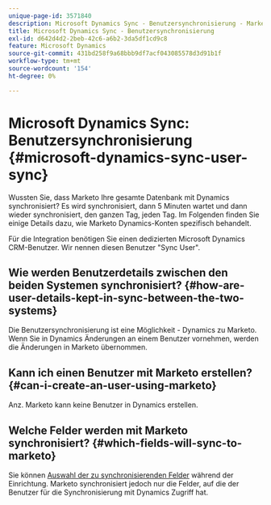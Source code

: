 ```yaml
---
unique-page-id: 3571840
description: Microsoft Dynamics Sync - Benutzersynchronisierung - Marketo Docs - Produktdokumentation
title: Microsoft Dynamics Sync - Benutzersynchronisierung
exl-id: d642d4d2-2beb-42c6-a6b2-3da5df1cd9c8
feature: Microsoft Dynamics
source-git-commit: 431bd258f9a68bbb9df7acf043085578d3d91b1f
workflow-type: tm+mt
source-wordcount: '154'
ht-degree: 0%

---
```


# Microsoft Dynamics Sync: Benutzersynchronisierung {#microsoft-dynamics-sync-user-sync}

Wussten Sie, dass Marketo Ihre gesamte Datenbank mit Dynamics synchronisiert? Es wird synchronisiert, dann 5 Minuten wartet und dann wieder synchronisiert, den ganzen Tag, jeden Tag. Im Folgenden finden Sie einige Details dazu, wie Marketo Dynamics-Konten spezifisch behandelt.

Für die Integration benötigen Sie einen dedizierten Microsoft Dynamics CRM-Benutzer. Wir nennen diesen Benutzer &quot;Sync User&quot;.

## Wie werden Benutzerdetails zwischen den beiden Systemen synchronisiert? {#how-are-user-details-kept-in-sync-between-the-two-systems}

Die Benutzersynchronisierung ist eine Möglichkeit - Dynamics zu Marketo. Wenn Sie in Dynamics Änderungen an einem Benutzer vornehmen, werden die Änderungen in Marketo übernommen.

## Kann ich einen Benutzer mit Marketo erstellen? {#can-i-create-an-user-using-marketo}

Anz. Marketo kann keine Benutzer in Dynamics erstellen.

## Welche Felder werden mit Marketo synchronisiert? {#which-fields-will-sync-to-marketo}

Sie können [Auswahl der zu synchronisierenden Felder](/help/marketo/product-docs/crm-sync/microsoft-dynamics-sync/sync-setup/microsoft-dynamics-365-with-ropc-connection/step-4-of-4-connect.md#select-fields-to-sync) während der Einrichtung. Marketo synchronisiert jedoch nur die Felder, auf die der Benutzer für die Synchronisierung mit Dynamics Zugriff hat.
